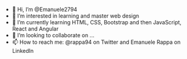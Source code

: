- 👋 Hi, I’m @Emanuele2794
- 👀 I’m interested in learning and master web design
- 🌱 I’m currently learning HTML, CSS, Bootstrap and then JavaScript, React and Angular
- 💞️ I’m looking to collaborate on ...
- 📫 How to reach me: @rappa94 on Twitter and Emanuele Rappa on LinkedIn

<!---
Emanuele2794/Emanuele2794 is a ✨ special ✨ repository because its `README.md` (this file) appears on your GitHub profile.
You can click the Preview link to take a look at your changes.
--->

